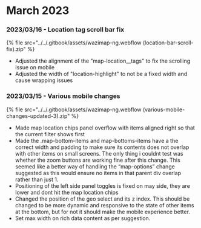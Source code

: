 # March 2023

### 2023/03/16 - Location tag scroll bar fix

{% file src="../../.gitbook/assets/wazimap-ng.webflow (location-bar-scroll-fix).zip" %}

* Adjusted the alignment of the "map-location\_\_tags" to fix the scrolling issue on mobile
* Adjusted the width of "location-highlight" to not be a fixed width and cause wrapping issues

### 2023/03/15 - Various mobile changes

{% file src="../../.gitbook/assets/wazimap-ng.webflow (various-mobile-changes-updated-3).zip" %}

* Made map location chips panel overflow with items aligned right so that the current filter shows first
* Made the .map-bottom-items and map-bottoms-items have a the correct width and padding to make sure its contents does not overlap with other items on small screens. The only thing i couldnt test was whether the zoom buttons are working fine after this change. This seemed like a better way of handling the “map-options” change suggested as this would ensure no items in that parent div overlap rather than just 1.
* Positioning of the left side panel toggles is fixed on may side, they are lower and dont hit the map location chips
* Changed the position of the geo select and its z index. This should be changed to be more dynamic and responsive to the state of other items at the bottom, but for not it should make the mobile experience better.
* Set max width on rich data content as per suggestion.
